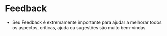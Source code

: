 # Feedback

- Seu Feedback é extremamente importante para ajudar a melhorar todos os aspectos, críticas, ajuda ou sugestões são muito bem-vindas.
